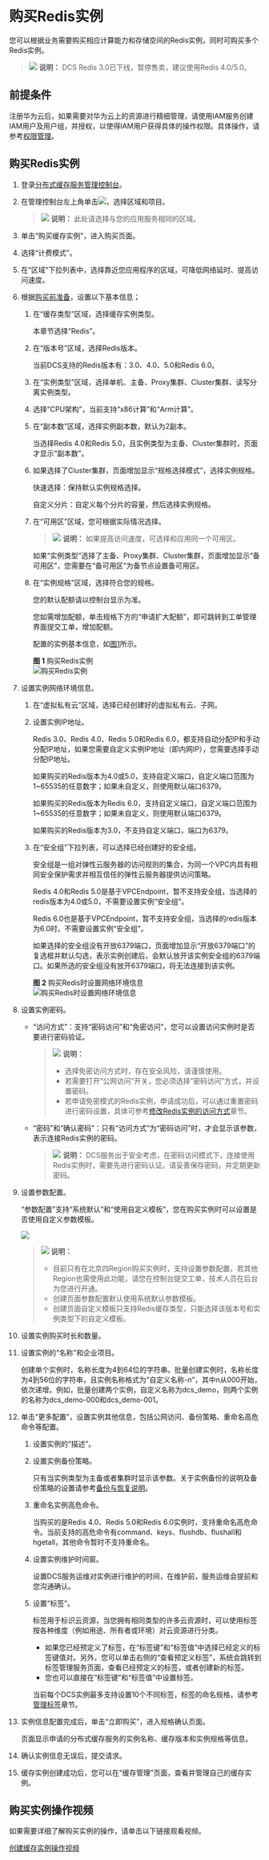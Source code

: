 # 购买Redis实例<a name="dcs-ug-0713002"></a>

您可以根据业务需要购买相应计算能力和存储空间的Redis实例，同时可购买多个Redis实例。

>![](public_sys-resources/icon-note.gif) **说明：** 
>DCS Redis 3.0已下线，暂停售卖，建议使用Redis 4.0/5.0。

## 前提条件<a name="section5415766113"></a>

注册华为云后，如果需要对华为云上的资源进行精细管理，请使用IAM服务创建IAM用户及用户组，并授权，以使得IAM用户获得具体的操作权限。具体操作，请参考[权限管理](权限管理.md)。

## 购买Redis实例<a name="section24112512"></a>

1.  登录[分布式缓存服务管理控制台](https://console.huaweicloud.com/dcs)。
2.  在管理控制台左上角单击![](figures/icon-region.png)，选择区域和项目。

    >![](public_sys-resources/icon-note.gif) **说明：** 
    >此处请选择与您的应用服务相同的区域。

3.  单击“购买缓存实例”，进入购买页面。
4.  选择“计费模式”。
5.  在“区域”下拉列表中，选择靠近您应用程序的区域，可降低网络延时、提高访问速度。
6.  根据[购买前准备](购买前准备.md)，设置以下基本信息；
    1.  在“缓存类型”区域，选择缓存实例类型。

        本章节选择“Redis”。

    2.  在“版本号”区域，选择Redis版本。

        当前DCS支持的Redis版本有：3.0、4.0、5.0和Redis 6.0。

    3.  在“实例类型”区域，选择单机、主备、Proxy集群、Cluster集群、读写分离实例类型。
    4.  选择“CPU架构”，当前支持“x86计算”和“Arm计算”。
    5.  在“副本数”区域，选择实例副本数，默认为2副本。

        当选择Redis 4.0和Redis 5.0，且实例类型为主备、Cluster集群时，页面才显示“副本数”。

    6.  如果选择了Cluster集群，页面增加显示“规格选择模式”，选择实例规格。

        快速选择：保持默认实例规格选择。

        自定义分片：自定义每个分片的容量，然后选择实例规格。

    7.  在“可用区”区域，您可根据实际情况选择。

        >![](public_sys-resources/icon-note.gif) **说明：** 
        >如果提高访问速度，可选择和应用同一个可用区。

        如果“实例类型”选择了主备、Proxy集群、Cluster集群，页面增加显示“备可用区”，您需要在“备可用区”为备节点设置备可用区。

    8.  在“实例规格”区域，选择符合您的规格。

        您的默认配额请以控制台显示为准。

        您如需增加配额，单击规格下方的“申请扩大配额”，即可跳转到工单管理界面提交工单，增加配额。

        配置的实例基本信息，如[图1](#fig442343421020)所示。

        **图 1**  购买Redis实例<a name="fig442343421020"></a>  
        ![](figures/购买Redis实例.png "购买Redis实例")

7.  设置实例网络环境信息。
    1.  在“虚拟私有云”区域，选择已经创建好的虚拟私有云、子网。
    2.  设置实例IP地址。

        Redis 3.0、Redis 4.0、Redis 5.0和Redis 6.0，都支持自动分配IP和手动分配IP地址，如果您需要自定义实例IP地址（即内网IP），您需要选择手动分配IP地址。

        如果购买的Redis版本为4.0或5.0，支持自定义端口，自定义端口范围为1\~65535的任意数字；如果未自定义，则使用默认端口6379。

        如果购买的Redis版本为Redis 6.0，支持自定义端口，自定义端口范围为1\~65535的任意数字；如果未自定义，则使用默认端口6379。

        如果购买的Redis版本为3.0，不支持自定义端口，端口为6379。

    3.  在“安全组”下拉列表，可以选择已经创建好的安全组。

        安全组是一组对弹性云服务器的访问规则的集合，为同一个VPC内具有相同安全保护需求并相互信任的弹性云服务器提供访问策略。

        Redis 4.0和Redis 5.0是基于VPCEndpoint，暂不支持安全组，当选择的redis版本为4.0或5.0，不需要设置实例“安全组”。

        Redis 6.0也是基于VPCEndpoint，暂不支持安全组，当选择的redis版本为6.0时，不需要设置实例“安全组”。

        如果选择的安全组没有开放6379端口，页面增加显示“开放6379端口”的复选框并默认勾选，表示实例创建后，会默认放开该实例安全组的6379端口。如果所选的安全组没有放开6379端口，将无法连接到该实例。

        **图 2**  购买Redis时设置网络环境信息<a name="fig1109143233017"></a>  
        ![](figures/购买Redis时设置网络环境信息.png "购买Redis时设置网络环境信息")

8.  设置实例密码。
    -   “访问方式”：支持“密码访问”和“免密访问”，您可以设置访问实例时是否要进行密码验证。

        >![](public_sys-resources/icon-note.gif) **说明：** 
        >-   选择免密访问方式时，存在安全风险，请谨慎使用。
        >-   若需要打开“公网访问”开关，您必须选择“密码访问”方式，并设置密码。
        >-   若申请免密模式的Redis实例，申请成功后，可以通过重置密码进行密码设置，具体可参考[修改Redis实例的访问方式](修改Redis实例的访问方式.md)章节。

    -   “密码”和“确认密码”：只有“访问方式”为“密码访问”时，才会显示该参数，表示连接Redis实例的密码。

        >![](public_sys-resources/icon-note.gif) **说明：** 
        >DCS服务出于安全考虑，在密码访问模式下，连接使用Redis实例时，需要先进行密码认证。请妥善保存密码，并定期更新密码。


9.  设置参数配置。

    “参数配置”支持“系统默认”和“使用自定义模板”，您在购买实例时可以设置是否使用自定义参数模板。

    ![](figures/__-(1).png)

    >![](public_sys-resources/icon-note.gif) **说明：** 
    >-   目前只有在北京四Region购买实例时，支持设置参数配置，若其他Region也需使用此功能，请您在控制台提交工单，技术人员在后台为您进行开通。
    >-   创建页面参数配置默认使用系统默认参数模板。
    >-   创建页面自定义模板只支持Redis缓存类型，只能选择该版本号和实例类型下的自定义模板。

10. 设置实例购买时长和数量。
11. 设置实例的“名称”和企业项目。

    创建单个实例时，名称长度为4到64位的字符串。批量创建实例时，名称长度为4到56位的字符串，且实例名称格式为“自定义名称-_n_”，其中n从000开始，依次递增。例如，批量创建两个实例，自定义名称为dcs\_demo，则两个实例的名称为dcs\_demo-000和dcs\_demo-001。

12. 单击“更多配置”，设置实例其他信息，包括公网访问、备份策略、重命名高危命令等配置。
    1.  设置实例的“描述”。
    2.  设置实例备份策略。

        只有当实例类型为主备或者集群时显示该参数。关于实例备份的说明及备份策略的设置请参考[备份与恢复说明](备份与恢复说明.md)。

    3.  重命名实例高危命令。

        当购买的是Redis 4.0、Redis 5.0和Redis 6.0实例时，支持重命名高危命令。当前支持的高危命令有command、keys、flushdb、flushall和hgetall，其他命令暂时不支持重命名。

    4.  设置实例维护时间窗。

        设置DCS服务运维对实例进行维护的时间，在维护前，服务运维会提前和您沟通确认。

    5.  设置“标签”。

        标签用于标识云资源，当您拥有相同类型的许多云资源时，可以使用标签按各种维度（例如用途、所有者或环境）对云资源进行分类。

        -   如果您已经预定义了标签，在“标签键”和“标签值”中选择已经定义的标签键值对。另外，您可以单击右侧的“查看预定义标签”，系统会跳转到标签管理服务页面，查看已经预定义的标签，或者创建新的标签。
        -   您也可以直接在“标签键”和“标签值”中设置标签。

        当前每个DCS实例最多支持设置10个不同标签，标签的命名规格，请参考[管理标签](管理标签.md)章节。

13. 实例信息配置完成后，单击“立即购买”，进入规格确认页面。

    页面显示申请的分布式缓存服务的实例名称、缓存版本和实例规格等信息。

14. 确认实例信息无误后，提交请求。
15. 缓存实例创建成功后，您可以在“缓存管理”页面，查看并管理自己的缓存实例。

## 购买实例操作视频<a name="section9833202819317"></a>

如果需要详细了解购买实例的操作，请单击以下链接观看视频。

[创建缓存实例操作视频](https://support.huaweicloud.com/dcs_video/index.html)

